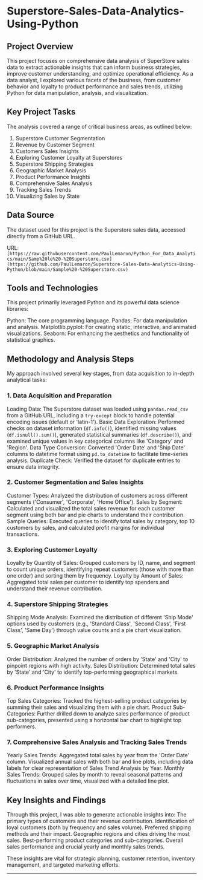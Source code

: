 # Superstore-Sales-Data-Analytics-Using-Python

## Project Overview

This project focuses on comprehensive data analysis of SuperStore sales data to extract actionable insights that can inform business strategies, improve customer understanding, and optimize operational efficiency. As a data analyst, I explored various facets of the business, from customer behavior and loyalty to product performance and sales trends, utilizing Python for data manipulation, analysis, and visualization.

## Key Project Tasks

The analysis covered a range of critical business areas, as outlined below:

1.  Superstore Customer Segmentation
2.  Revenue by Customer Segment
3.  Customers Sales Insights
4.  Exploring Customer Loyalty at Superstores
5.  Superstore Shipping Strategies
6.  Geographic Market Analysis
7.  Product Performance Insights
8.  Comprehensive Sales Analysis
9.  Tracking Sales Trends
10. Visualizing Sales by State

## Data Source

The dataset used for this project is the Superstore sales data, accessed directly from a GitHub URL.

   URL: `[https://raw.githubusercontent.com/PaulLemaron/Python_For_Data_Analytics/main/Samp%20le%20-%20Superstore.csv](https://github.com/PaulLemaron/Superstore-Sales-Data-Analytics-Using-Python/blob/main/Sample%20-%20Superstore.csv)`

## Tools and Technologies

This project primarily leveraged Python and its powerful data science libraries:

   Python: The core programming language.
   Pandas: For data manipulation and analysis.
   Matplotlib.pyplot: For creating static, interactive, and animated visualizations.
   Seaborn: For enhancing the aesthetics and functionality of statistical graphics.

## Methodology and Analysis Steps

My approach involved several key stages, from data acquisition to in-depth analytical tasks:

### 1. Data Acquisition and Preparation
   Loading Data: The Superstore dataset was loaded using `pandas.read_csv` from a GitHub URL, including a `try-except` block to handle potential encoding issues (default or 'latin-1').
   Basic Data Exploration: Performed checks on dataset information (`df.info()`), identified missing values (`df.isnull().sum()`), generated statistical summaries (`df.describe()`), and examined unique values in key categorical columns like 'Category' and 'Region'.
   Data Type Conversion: Converted 'Order Date' and 'Ship Date' columns to datetime format using `pd.to_datetime` to facilitate time-series analysis.
   Duplicate Check: Verified the dataset for duplicate entries to ensure data integrity.

### 2. Customer Segmentation and Sales Insights
   Customer Types: Analyzed the distribution of customers across different segments ('Consumer', 'Corporate', 'Home Office').
   Sales by Segment: Calculated and visualized the total sales revenue for each customer segment using both bar and pie charts to understand their contribution.
   Sample Queries: Executed queries to identify total sales by category, top 10 customers by sales, and calculated profit margins for individual transactions.

### 3. Exploring Customer Loyalty
   Loyalty by Quantity of Sales: Grouped customers by ID, name, and segment to count unique orders, identifying repeat customers (those with more than one order) and sorting them by frequency.
   Loyalty by Amount of Sales: Aggregated total sales per customer to identify top spenders and understand their revenue contribution.

### 4. Superstore Shipping Strategies
   Shipping Mode Analysis: Examined the distribution of different 'Ship Mode' options used by customers (e.g., 'Standard Class', 'Second Class', 'First Class', 'Same Day') through value counts and a pie chart visualization.

### 5. Geographic Market Analysis
   Order Distribution: Analyzed the number of orders by 'State' and 'City' to pinpoint regions with high activity.
   Sales Distribution: Determined total sales by 'State' and 'City' to identify top-performing geographical markets.

### 6. Product Performance Insights
   Top Sales Categories: Tracked the highest-selling product categories by summing their sales and visualizing them with a pie chart.
   Product Sub-Categories: Further drilled down to analyze sales performance of product sub-categories, presented using a horizontal bar chart to highlight top performers.

### 7. Comprehensive Sales Analysis and Tracking Sales Trends
   Yearly Sales Trends: Aggregated total sales by year from the 'Order Date' column. Visualized annual sales with both bar and line plots, including data labels for clear representation of Sales Trend Analysis by Year.
   Monthly Sales Trends: Grouped sales by month to reveal seasonal patterns and fluctuations in sales over time, visualized with a detailed line plot.

## Key Insights and Findings

Through this project, I was able to generate actionable insights into:
   The primary types of customers and their revenue contribution.
   Identification of loyal customers (both by frequency and sales volume).
   Preferred shipping methods and their impact.
   Geographic regions and cities driving the most sales.
   Best-performing product categories and sub-categories.
   Overall sales performance and crucial yearly and monthly sales trends.

These insights are vital for strategic planning, customer retention, inventory management, and targeted marketing efforts.



---
